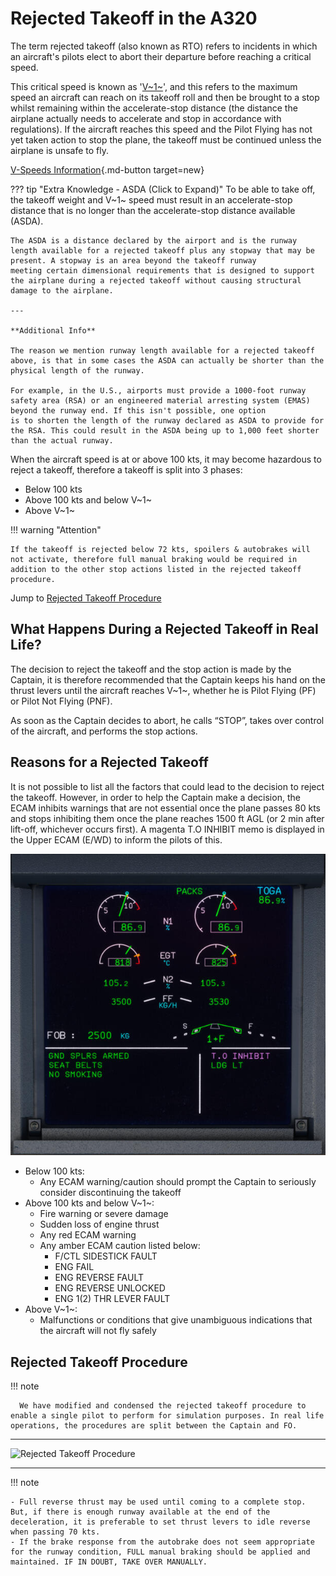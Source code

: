# Rejected Takeoff in the A320

The term rejected takeoff (also known as RTO) refers to incidents in which an aircraft's pilots elect to abort their 
departure before reaching a critical speed. 

This critical speed is known as '[V~1~](../abbreviations.md)', and this refers to the maximum speed an aircraft can reach on its takeoff roll and then be brought to a stop 
whilst remaining within the accelerate-stop distance (the distance the airplane actually needs to accelerate and stop in accordance with regulations). 
If the aircraft reaches this speed and the Pilot Flying has not yet taken action to stop the plane, the takeoff must be continued unless the airplane is unsafe to fly.

[V-Speeds Information](../abbreviations.md){.md-button target=new}

??? tip "Extra Knowledge - ASDA (Click to Expand)"
    To be able to take off, the takeoff weight and V~1~ speed must result in an accelerate-stop distance that is no longer than the accelerate-stop
    distance available (ASDA). 

    The ASDA is a distance declared by the airport and is the runway length available for a rejected takeoff plus any stopway that may be present. A stopway is an area beyond the takeoff runway 
    meeting certain dimensional requirements that is designed to support the airplane during a rejected takeoff without causing structural damage to the airplane.

    ---
    
    **Additional Info**

    The reason we mention runway length available for a rejected takeoff above, is that in some cases the ASDA can actually be shorter than the physical length of the runway.

    For example, in the U.S., airports must provide a 1000-foot runway safety area (RSA) or an engineered material arresting system (EMAS) beyond the runway end. If this isn't possible, one option 
    is to shorten the length of the runway declared as ASDA to provide for the RSA. This could result in the ASDA being up to 1,000 feet shorter than the actual runway.

When the aircraft speed is at or above 100 kts, it may become hazardous to reject a takeoff, therefore a takeoff is split into 3 phases:  

- Below 100 kts  
- Above 100 kts and below V~1~  
- Above V~1~  

!!! warning "Attention"

    If the takeoff is rejected below 72 kts, spoilers & autobrakes will not activate, therefore full manual braking would be required in addition to the other stop actions listed in the rejected takeoff procedure.  

Jump to [Rejected Takeoff Procedure](#rejected-takeoff-procedure)

## What Happens During a Rejected Takeoff in Real Life?

The decision to reject the takeoff and the stop action is made by the Captain, it is therefore recommended that the Captain keeps his hand on the thrust levers until the aircraft reaches V~1~, 
whether he is Pilot Flying (PF) or Pilot Not Flying (PNF).

As soon as the Captain decides to abort, he calls “STOP”, takes over control of the aircraft, and performs the stop actions.

## Reasons for a Rejected Takeoff  

It is not possible to list all the factors that could lead to the decision to reject the takeoff. However, in order to help the Captain make a decision, the ECAM inhibits warnings that are not essential once the plane passes 80 kts and stops inhibiting them once the plane reaches 1500 ft AGL (or 2 min after lift-off, whichever occurs first). A magenta T.O INHIBIT memo is displayed in the Upper ECAM (E/WD) to inform the pilots of this.

![Upper ECAM T.O INHIBIT](../assets/advanced-guides/rejected-takeoff/upper-ecam-to-inhibit.jpg "Upper ECAM T.O INHIBIT")

- Below 100 kts:  
    - Any ECAM warning/caution should prompt the Captain to seriously consider discontinuing the takeoff
- Above 100 kts and below V~1~:  
    - Fire warning or severe damage
    - Sudden loss of engine thrust
    - Any red ECAM warning
    - Any amber ECAM caution listed below:
        - F/CTL SIDESTICK FAULT
        - ENG FAIL
        - ENG REVERSE FAULT
        - ENG REVERSE UNLOCKED
        - ENG 1(2) THR LEVER FAULT
- Above V~1~:  
    - Malfunctions or conditions that give unambiguous indications that the aircraft will not fly safely

## Rejected Takeoff Procedure  

!!! note

      We have modified and condensed the rejected takeoff procedure to enable a single pilot to perform for simulation purposes. In real life operations, the procedures are split between the Captain and FO. 

---

![Rejected Takeoff Procedure](../assets/advanced-guides/rejected-takeoff/rejected-takeoff-procedure.png "Rejected 
Takeoff Procedure")

[//]: # (Backup Text Below)

[//]: # ("STOP"......................................................ANNOUNCE  )

[//]: # (THRUST LEVERS..................................................IDLE  )

[//]: # (REVERSE THRUST.....................................MAX AVAIL  )

[//]: # (REVERSERS................................CHECK/ANNOUNCE  )

[//]: # (DECELERATION..........................CHECK/ANNOUNCE  )

[//]: # (AUDIO WARNINGS.........................................CANCEL  )

[//]: # ()
[//]: # (**AIRCRAFT STOPPED**  )

[//]: # ()
[//]: # (REVERSERS...................................................STOWED  )

[//]: # (THRUST LEVERS..................................................IDLE  )

[//]: # (ATC...................................................................NOTIFY  )

[//]: # (PARKING BRAKE.....................................................ON  )

[//]: # (CABIN CREW.....................................................ALERT  )

[//]: # (ECAM ACTIONS..........................................PERFORM  )

---

!!! note 

    - Full reverse thrust may be used until coming to a complete stop. But, if there is enough runway available at the end of the deceleration, it is preferable to set thrust levers to idle reverse when passing 70 kts.
    - If the brake response from the autobrake does not seem appropriate for the runway condition, FULL manual braking should be applied and maintained. IF IN DOUBT, TAKE OVER MANUALLY.
